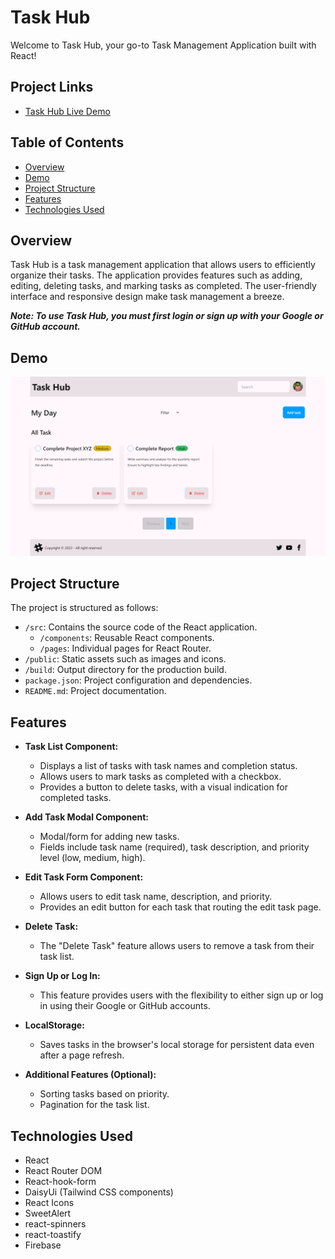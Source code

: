 # Task Hub

Welcome to Task Hub, your go-to Task Management Application built with React!

## Project Links

- [Task Hub Live Demo](https://todo-hub-dd4ec.web.app/)

## Table of Contents

- [Overview](#overview)
- [Demo](#demo)
- [Project Structure](#project-structure)
- [Features](#features)
- [Technologies Used](#technologies-used)

## Overview

Task Hub is a task management application that allows users to efficiently organize their tasks. The application provides features such as adding, editing, deleting tasks, and marking tasks as completed. The user-friendly interface and responsive design make task management a breeze.

**_Note: To use Task Hub, you must first login or sign up with your Google or GitHub account._**

## Demo

![Task Hub Demo](/public/Task-Hub.png)

## Project Structure

The project is structured as follows:

- `/src`: Contains the source code of the React application.
  - `/components`: Reusable React components.
  - `/pages`: Individual pages for React Router.
- `/public`: Static assets such as images and icons.
- `/build`: Output directory for the production build.
- `package.json`: Project configuration and dependencies.
- `README.md`: Project documentation.

## Features

- **Task List Component:**

  - Displays a list of tasks with task names and completion status.
  - Allows users to mark tasks as completed with a checkbox.
  - Provides a button to delete tasks, with a visual indication for completed tasks.

- **Add Task Modal Component:**

  - Modal/form for adding new tasks.
  - Fields include task name (required), task description, and priority level (low, medium, high).

- **Edit Task Form Component:**

  - Allows users to edit task name, description, and priority.
  - Provides an edit button for each task that routing the edit task page.

- **Delete Task:**

  - The "Delete Task" feature allows users to remove a task from their task list.

- **Sign Up or Log In:**

  - This feature provides users with the flexibility to either sign up or log in using their Google or GitHub accounts.

- **LocalStorage:**

  - Saves tasks in the browser's local storage for persistent data even after a page refresh.

- **Additional Features (Optional):**
  - Sorting tasks based on priority.
  - Pagination for the task list.

## Technologies Used

- React
- React Router DOM
- React-hook-form
- DaisyUi (Tailwind CSS components)
- React Icons
- SweetAlert
- react-spinners
- react-toastify
- Firebase
